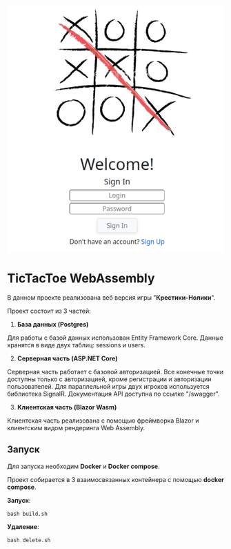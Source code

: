 ![title](title.png)

# TicTacToe WebAssembly

В данном проекте реализована веб версия игры "**Крестики-Нолики**".

Проект состоит из 3 частей:

1) **База данных (Postgres)**

Для работы с базой данных использован Entity Framework Core. Данные хранятся в виде двух таблиц: sessions и users.

2) **Серверная часть (ASP.NET Core)**

Серверная часть работает с базовой авторизацией. Все конечные точки доступны только с авторизацией, кроме регистрации и авторизации пользователей. Для параллельной игры двух игроков используется библиотека SignalR. Документация API доступна по ссылке "/swagger".

3) **Клиентская часть (Blazor Wasm)**

Клиентская часть реализована с помощью фреймворка Blazor и клиентским видом рендеринга Web Assembly.

## Запуск

Для запуска необходим **Docker** и **Docker compose**.

Проект собирается в 3 взаимосвязанных контейнера с помощью **docker compose**.

**Запуск**:

    bash build.sh 

**Удаление**:

    bash delete.sh

